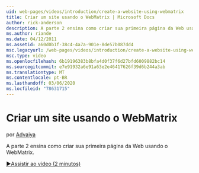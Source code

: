 ```yaml
---
uid: web-pages/videos/introduction/create-a-website-using-webmatrix
title: Criar um site usando o WebMatrix | Microsoft Docs
author: rick-anderson
description: A parte 2 ensina como criar sua primeira página da Web usando o WebMatrix.
ms.author: riande
ms.date: 04/12/2011
ms.assetid: a60d0b1f-38c4-4a7a-901e-8de57b087dd4
msc.legacyurl: /web-pages/videos/introduction/create-a-website-using-webmatrix
msc.type: video
ms.openlocfilehash: 6b19196383b8bfa4d0f37f6d27bfd6009882bc14
ms.sourcegitcommit: e7e91932a6e91a63e2e46417626f39d6b244a3ab
ms.translationtype: MT
ms.contentlocale: pt-BR
ms.lasthandoff: 03/06/2020
ms.locfileid: "78631715"
---
```

# <a name="create-a-website-using-webmatrix"></a>Criar um site usando o WebMatrix

por [Advaiya](https://twitter.com/Advaiyasolns)

A parte 2 ensina como criar sua primeira página da Web usando o WebMatrix.

[&#9654;Assistir ao vídeo (2 minutos)](https://channel9.msdn.com/Blogs/ASP-NET-Site-Videos/create-a-website-using-webmatrix)
